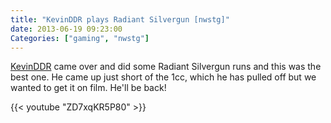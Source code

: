 ```yaml
---
title: "KevinDDR plays Radiant Silvergun [nwstg]"
date: 2013-06-19 09:23:00
Categories: ["gaming", "nwstg"]
---
```


[KevinDDR](https://twitter.com/KevinDDR) came over and did some Radiant Silvergun runs and this was the best one. He came up just
short of the 1cc, which he has pulled off but we wanted to get it on film. He'll be back!

{{< youtube "ZD7xqKR5P80" >}}
